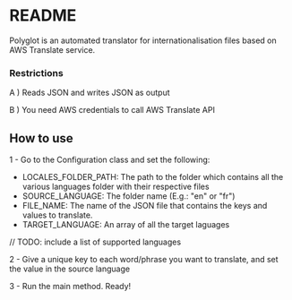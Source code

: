 # README

Polyglot is an automated translator for internationalisation files based on AWS Translate service.

### Restrictions
A ) Reads JSON and writes JSON as output

B ) You need AWS credentials to call AWS Translate API

## How to use
1 - Go to the Configuration class and set the following:
- LOCALES_FOLDER_PATH: The path to the folder which contains all the various languages folder with their respective files
- SOURCE_LANGUAGE: The folder name (E.g.: "en" or "fr")
- FILE_NAME: The name of the JSON file that contains the keys and values to translate.
- TARGET_LANGUAGE: An array of all the target laguages

// TODO: include a list of supported languages

2 - Give a unique key to each word/phrase you want to translate, and set the value in the source language

3 - Run the main method. Ready!
